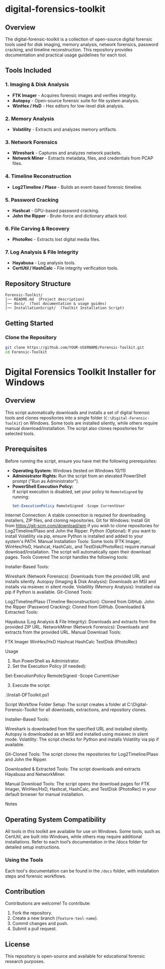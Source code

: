# digital-forensics-toolkit

## Overview
The digital-forensic-toolkit is a collection of open-source digital forensic tools used for disk imaging, memory analysis, network forensics, password cracking, and timeline reconstruction. This repository provides documentation and practical usage guidelines for each tool.

## Tools Included

### **1. Imaging & Disk Analysis**
- **FTK Imager** - Acquires forensic images and verifies integrity.
- **Autopsy** - Open-source forensic suite for file system analysis.
- **WinHex / HxD** - Hex editors for low-level disk analysis.

### **2. Memory Analysis**
- **Volatility** - Extracts and analyzes memory artifacts.

### **3. Network Forensics**
- **Wireshark** - Captures and analyzes network packets.
- **Network Miner** - Extracts metadata, files, and credentials from PCAP files.

### **4. Timeline Reconstruction**
- **Log2Timeline / Plaso** - Builds an event-based forensic timeline.

### **5. Password Cracking**
- **Hashcat** - GPU-based password cracking.
- **John the Ripper** - Brute-force and dictionary attack tool.

### **6. File Carving & Recovery**
- **PhotoRec** - Extracts lost digital media files.

### **7. Log Analysis & File Integrity**
- **Hayabusa** - Log analysis tools.
- **CertUtil / HashCalc** - File integrity verification tools.

## Repository Structure
```
Forensic-Toolkit/
│── README.md  (Project description)
│── docs/  (Tool documentation & usage guides)
│── InstallationScript/  (Toolkit Installation Script)

```

## Getting Started
### **Clone the Repository**
```sh
git clone https://github.com/YOUR-USERNAME/Forensic-Toolkit.git
cd Forensic-Toolkit
```
# Digital Forensics Toolkit Installer for Windows

## Overview

This script automatically downloads and installs a set of digital forensic tools and clones repositories into a single folder (`C:\Digital-Forensic-Toolkit`) on Windows. Some tools are installed silently, while others require manual download/installation. The script also clones repositories for selected tools.

## Prerequisites

Before running the script, ensure you have met the following prerequisites:

- **Operating System:** Windows (tested on Windows 10/11)
- **Administrator Rights:** Run the script from an elevated PowerShell prompt ("Run as Administrator").
- **PowerShell Execution Policy:**  
  If script execution is disabled, set your policy to `RemoteSigned` by running:
  ```powershell
  Set-ExecutionPolicy RemoteSigned -Scope CurrentUser
Internet Connection: A stable connection is required for downloading installers, ZIP files, and cloning repositories.
Git for Windows:
Install Git from https://git-scm.com/download/win if you wish to clone repositories for Log2Timeline/Plaso and John the Ripper.
Python (Optional):
If you want to install Volatility via pip, ensure Python is installed and added to your system's PATH.
Manual Installation Tools:
Some tools (FTK Imager, WinHex/HxD, Hashcat, HashCalc, and TestDisk/PhotoRec) require manual download/installation. The script will automatically open their download pages.
Tools Covered
The script handles the following tools:

Installer-Based Tools:

Wireshark (Network Forensics):
Downloads from the provided URL and installs silently.
Autopsy (Imaging & Disk Analysis):
Downloads an MSI and installs via msiexec in silent mode.
Volatility (Memory Analysis):
Installed via pip if Python is available.
Git-Cloned Tools:

Log2Timeline/Plaso (Timeline Reconstruction):
Cloned from GitHub.
John the Ripper (Password Cracking):
Cloned from GitHub.
Downloaded & Extracted Tools:

Hayabusa (Log Analysis & File Integrity):
Downloads and extracts from the provided ZIP URL.
NetworkMiner (Network Forensics):
Downloads and extracts from the provided URL.
Manual Download Tools:

FTK Imager
WinHex/HxD
Hashcat
HashCalc
TestDisk (PhotoRec)

Usage
1. Run PowerShell as Administrator.
2. Set the Execution Policy (if needed):

Set-ExecutionPolicy RemoteSigned -Scope CurrentUser

3. Execute the script:

.\Install-DFToolkit.ps1

Script Workflow
Folder Setup:
The script creates a folder at C:\Digital-Forensic-Toolkit for all downloads, extractions, and repository clones.

Installer-Based Tools:

Wireshark is downloaded from the specified URL and installed silently.
Autopsy is downloaded as an MSI and installed using msiexec in silent mode.
Volatility:
The script checks for Python and installs Volatility via pip if available.

Git-Cloned Tools:
The script clones the repositories for Log2Timeline/Plaso and John the Ripper.

Downloaded & Extracted Tools:
The script downloads and extracts Hayabusa and NetworkMiner.

Manual Download Tools:
The script opens the download pages for FTK Imager, WinHex/HxD, Hashcat, HashCalc, and TestDisk (PhotoRec) in your default browser for manual installation.

Notes
## Operating System Compatibility
All tools in this toolkit are available for use on Windows. Some tools, such as CertUtil, are built into Windows, while others may require additional installations. Refer to each tool’s documentation in the /docs folder for detailed setup instructions.

### **Using the Tools**
Each tool's documentation can be found in the `/docs` folder, with installation steps and forensic workflows.

## Contribution
Contributions are welcome! To contribute:
1. Fork the repository.
2. Create a new branch (`feature-tool-name`).
3. Commit changes and push.
4. Submit a pull request.

## License
This repository is open-source and available for educational forensic research purposes.
